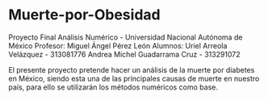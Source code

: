 # Muerte-por-Obesidad
Proyecto Final Análisis  Numérico - Universidad Nacional Autónoma de México
Profesor: Miguel Ángel Pérez León
Alumnos: 
Uriel Arreola Velázquez - 313081776
Andrea Michel Guadarrama Cruz - 313291072

El presente proyecto pretende hacer un análisis de la muerte por diabetes en México, siendo esta una de las principales causas de muerte en nuestro país, para ello se utilizarán los métodos numéricos como base.
